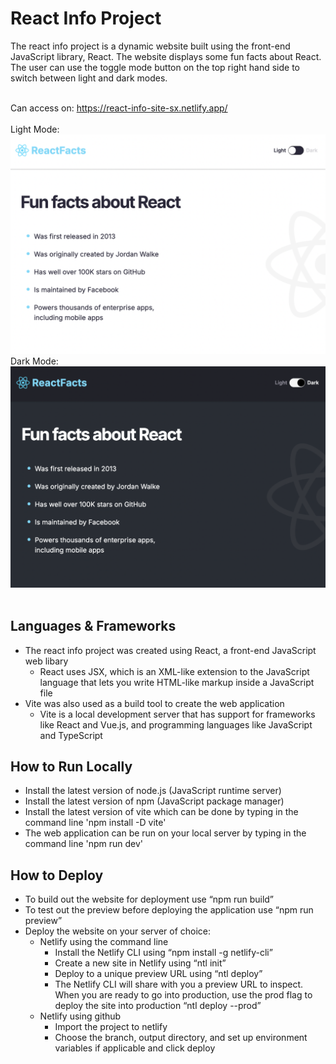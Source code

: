 # React Info Project
The react info project is a dynamic website built using the front-end JavaScript library, React. The website displays some fun facts about React. The user can use the toggle mode button on the top right hand side to switch between light and dark modes.
<br></br>

Can access on: https://react-info-site-sx.netlify.app/
<br></br>
Light Mode:
![Light Mode](./images/light-mode.png?raw=true "Light Mode")
Dark Mode:
![Dark Mode](./images/dark-mode.png?raw=true "Dark Mode")
<br></br>

## Languages & Frameworks
- The react info project was created using React, a front-end JavaScript web libary
  - React uses JSX, which is an XML-like extension to the JavaScript language that lets you write HTML-like markup inside a JavaScript file
- Vite was also used as a build tool to create the web application
  - Vite is a local development server that has support for frameworks like React and Vue.js, and programming languages like JavaScript and TypeScript 

## How to Run Locally
- Install the latest version of node.js (JavaScript runtime server)
- Install the latest version of npm (JavaScript package manager)
- Install the latest version of vite which can be done by typing in the command line 'npm install -D vite'
- The web application can be run on your local server by typing in the command line 'npm run dev'

## How to Deploy
- To build out the website for deployment use “npm run build”
- To test out the preview before deploying the application use “npm run preview”
- Deploy the website on your server of choice:
  - Netlify using the command line
    - Install the Netlify CLI using “npm install -g netlify-cli”
    - Create a new site in Netlify using “ntl init”
    - Deploy to a unique preview URL using “ntl deploy”
    - The Netlify CLI will share with you a preview URL to inspect. When you are ready to go into production, use the prod flag to deploy the site into production “ntl deploy --prod”
  - Netlify using github
    - Import the project to netlify
    - Choose the branch, output directory, and set up environment variables if applicable and click deploy

